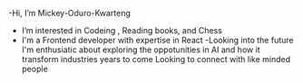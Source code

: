  -Hi, I’m Mickey-Oduro-Kwarteng
- I’m interested in Codeing , Reading books, and Chess
- I'm a Frontend developer with expertise in React
-Looking into the future I'm enthusiatic about exploring the oppotunities in AI and how it transform industries years to come
Looking to connect with like minded people
